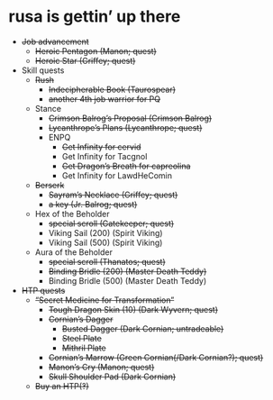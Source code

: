 # rusa is gettin&rsquo; up there

- ~~Job advancement~~
    - ~~Heroic Pentagon (Manon; quest)~~
    - ~~Heroic Star (Griffey; quest)~~
- Skill quests
    - ~~Rush~~
        - ~~Indecipherable Book (Taurospear)~~
        - ~~another 4th job warrior for PQ~~
    - Stance
        - ~~Crimson Balrog&rsquo;s Proposal (Crimson Balrog)~~
        - ~~Lycanthrope&rsquo;s Plans (Lycanthrope; quest)~~
        - ENPQ
            - ~~Get Infinity for cervid~~
            - Get Infinity for Tacgnol
            - ~~Get Dragon&rsquo;s Breath for capreolina~~
            - Get Infinity for LawdHeComin
    - ~~Berserk~~
        - ~~Sayram&rsquo;s Necklace (Griffey; quest)~~
        - ~~a key (Jr. Balrog; quest)~~
    - Hex of the Beholder
        - ~~special scroll (Gatekeeper; quest)~~
        - Viking Sail (200) (Spirit Viking)
        - Viking Sail (500) (Spirit Viking)
    - Aura of the Beholder
        - ~~special scroll (Thanatos; quest)~~
        - ~~Binding Bridle (200) (Master Death Teddy)~~
        - Binding Bridle (500) (Master Death Teddy)
- ~~HTP quests~~
    - ~~&ldquo;Secret Medicine for Transformation&rdquo;~~
        - ~~Tough Dragon Skin (10) (Dark Wyvern; quest)~~
        - ~~Cornian&rsquo;s Dagger~~
            - ~~Busted Dagger (Dark Cornian; untradeable)~~
            - ~~Steel Plate~~
            - ~~Mithril Plate~~
        - ~~Cornian&rsquo;s Marrow (Green Cornian(/Dark Cornian?); quest)~~
        - ~~Manon&rsquo;s Cry (Manon; quest)~~
        - ~~Skull Shoulder Pad (Dark Cornian)~~
    - ~~Buy an HTP(&#x203d;)~~
